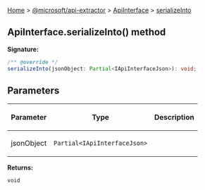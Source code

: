 [Home](./index) &gt; [@microsoft/api-extractor](./api-extractor.md) &gt; [ApiInterface](./api-extractor.apiinterface.md) &gt; [serializeInto](./api-extractor.apiinterface.serializeinto.md)

## ApiInterface.serializeInto() method


<b>Signature:</b>

```typescript
/** @override */
serializeInto(jsonObject: Partial<IApiInterfaceJson>): void;
```

## Parameters

|  <p>Parameter</p> | <p>Type</p> | <p>Description</p> |
|  --- | --- | --- |
|  <p>jsonObject</p> | <p>`Partial<IApiInterfaceJson>`</p> |  |

<b>Returns:</b>

`void`

